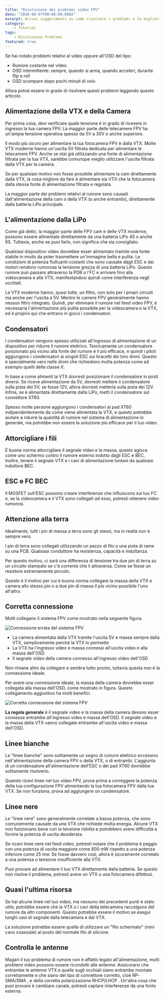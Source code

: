 ```yaml
---
title: "Risoluzione dei problemi video FPV"
date: "2020-09-07T00:00:00.000Z"
excerpt: Alcuni suggerimenti su come risolvere i problemi e le migliori pratiche da seguire per evitare problemi con i video FPV. L'interferenza e il rumore nel tuo feed video FPV possono essere un problema difficile da risolvere, vediamo quali sono le migliori soluzioni.
category:
    - Tutorial
tags: 
    - Risoluzione Problemi
featured: true
---
```


Se hai notato problemi relativi al video oppure all'OSD del tipo:

- Rumore costante nel video
- OSD intermittente: sempre, quando si arma, quando acceleri, durante flip e roll
- OSD scompare dopo pochi minuti di volo

Allora potrai essere in grado di risolvere questi problemi leggendo questo articolo.

## Alimentazione della VTX e della Camera

Per prima cosa, devi verificare quale tensione è in grado di ricevere in ingresso la tua camera FPV. La maggior parte delle telecamere FPV ha un'ampia tensione operativa spesso da 5V a 30V o anche superiore.

Il modo più sicuro per alimentare la tua fotocamera FPV è dalla VTX. Molte VTX moderne hanno un'uscita 5V filtrata dedicata per alimentare le telecamere FPV. Anche se stai già utilizzando una fonte di alimentazione filtrata per la tua VTX, sarebbe comunque meglio utilizzare l'uscita filtrata dalla VTX per la camera.

Se per qualsiasi motivo non fosse possibile alimentare la cam direttamente dalla VTX, la cosa migliore da fare è alimentare sia VTX che la fotocamera dalla stessa fonte di alimentazione filtrata e regolata.

La maggior parte dei problemi relativi al rumore sono causati dall'alimentazione della cam o della VTX (o anche entrambi), direttamente dalla batteria LiPo principale.

## L'alimentazione dalla LiPo

Come già detto, la maggior parte delle FPV cam e delle VTX moderne, possono essere alimentate direttamente da una batteria LiPo 4S o anche 6S. Tuttavia, anche se puoi farlo, non significa che sia consigliato.

Qualsiasi dispositivo video dovrebbe esser alimentato tramite una fonte stabile in modo da poter trasmettere un'immagine bella e pulita. Le condizioni di potenza fluttuanti costanti che sono causate dagli ESC e dai motori rendono rumorosa la tensione grezza di una batteria LiPo. Questo rumore può passare attraverso la PDB o l'FC e arrivare fino alla videocamera e alla VTX, manifestandosi quindi come interferenza negli occhiali.

Le VTX moderne hanno, quasi tutte, un filtro, non solo per i propri circuiti ma anche per l'uscita a 5V. Mentre le camere FPV generalmente hanno nessun filtro integrato. Quindi, per eliminare il rumore nel feed video FPV, è necessaria l'alimentazione più pulita possibile per la videocamera e la VTX, ed è proprio qui che entrano in gioco i condensatori.

## Condensatori

I condensatori vengono spesso utilizzati all'ingresso di alimentazione di un dispositivo per ridurre il rumore elettrico. Teoricamente un condensatore posizionato più vicino alla fonte del rumore è il più efficace, e quindi i piloti aggiungono i condensatori ai singoli ESC sui bracetti dei loro droni. Questo è specialmente vero nelle droni che richiedono molta potenza come ad esempio quelli della classe X.

In base a come alimenti la VTX dovresti posizionare il condensatore in posti diversi. Se riceve alimentazione da 5V, dovresti mettere il condensatore sulla pista dei 5V, se fosse 12V, allora dovresti metterla sulla pista dei 12V. Infine, se è alimentata direttamente dalla LiPo, metti il condensatore sul connettore XT60.

Spesso molte persone aggiungono i condensatori ai pad XT60 indipendentemente da come viene alimentata la VTX, e questo potrebbe aiutare a ridurre la quantità di rumore nel sistema di alimentazione in generale, ma potrebbe non essere la soluzione più efficace per il tuo video.

## Attorcigliare i fili

È buona norma attorcigliare il segnale video e la massa, questo agisce come uno schermo contro il rumore esterno indotto dagli ESC e BEC. Inoltre, tenere il segnale VTX e i cavi di alimentazione lontani da qualsiasi induttore BEC.

## ESC e FC BEC

Il MOSFET sull'ESC possono creare interferenze che influiscono sul tuo FC e, se la videocamera e il VTX sono collegati ad esso, potresti ottenere video rumorosi.

## Attenzione alla terra

Idealmente, tutti i pin di messa a terra sono gli stessi, ma in realtà non è sempre vero.

I pin di terra sono collegati utilizzando un pezzo di filo o una pista di rame su una PCB. Qualsiasi conduttore ha resistenza, capacità e induttanza.

Per questo motivo, ci sarà una differenza di tensione tra due pin di terra su un circuito stampato se c'è corrente che li attraversa. Come se fosse un resistore estremamente piccolo.

Questo è il motivo per cui è buona norma collegare la massa della VTX e camera allo stesso pin o a due pin di massa il più vicino possibile l'uno all'altro.

## Corretta connessione

Molti collegano il sistema FPV come mostrato nella seguente figura. 

![Connessione errata del sistema FPV](/images/rumore-video-fpv/cam_vtx_connessione_sbagliata.png)

* La camera alimentata dalla VTX tramite l'uscita 5V e massa sempre dalla VTX, semplicemente perché la VTX lo permette
* La VTX ha l'ingresso video e massa connessi all'uscita video e alla massa dell'OSD
* Il segnale video della camera connesso all'ingresso video dell'OSD

Non rimane altro da collegare e sembra tutto pronto, tuttavia questa non è la connessione ideale. 

Per avere una connessione ideale, la massa della camera dovrebbe esser collegata alla massa dell'OSD, come mostrato in figura. Questo collegamento aggiuntivo ha molti benefici. 

![Corretta connessione del sistema FPV](/images/rumore-video-fpv/cam_vtx_corretta_connessione.png)

**La regola generale** è il segnale video e la massa della camera devono esser connesse entrambe all'ingresso video e massa dell'OSD. Il segnale video e la massa della VTX vanno collegate entrambe all'uscita video e massa dell'OSD.

## Linee bianche

Le "linee bianche" sono solitamente un segno di rumore elettrico eccessivo nell'alimentazione della camera FPV o della VTX, o di entrambi. L'aggiunta di un condensatore all'alimentazione dell'ESC o dei pad XT60 dovrebbe solitamente risolverlo.

Quando ricevi linee nel tuo video FPV, prova prima a correggere la potenza della tua configurazione FPV alimentando la tua fotocamera FPV dalla tua VTX. Se non funziona, prova ad aggiungere un condensatore.

## Linee nere

Le "linee nere" sono generalmente correlate a bassa potenza, che sono comunemente causate da una VTX che richiede molta energia. Alcune VTX non funzionano bene con la tensione ridotta e potrebbero avere difficoltà a fornire la potenza di uscita desiderata.

Se ricevi linee nere nel feed video, potresti notare che il problema è peggio con una potenza di uscita maggiore come 800 mW rispetto a una potenza inferiore come 25 mw. Se fosse davvero così, allora è sicuramente correlato a una potenza o tensione insufficiente alla VTX.

Puoi provare ad alimentare il tuo VTX direttamente dalla batteria. Se questo non risolve il problema, potresti avere un VTX o una fotocamera difettosi.

## Quasi l'ultima risorsa

Se hai  alcune linee nel tuo video, ma nessuno dei precedenti punti è stato utile, potrebbe essere che la VTX o i cavi della telecamera  raccolgono del rumore da altri componenti. Questo potrebbe essere il motivo se esegui lunghi cavi di segnale dalla telecamera e dal VTX.

La soluzione potrebbe essere quella di utilizzare un "filo schermato" (mini cavo coassiale) al posto del normale filo di silicone.

## Controlla le antenne

Magari il tuo problema di rumore non è affatto legato all'alimentazione, molti problemi video possono essere ricondotti alle antenne. Assicurarsi che entrambe le antenne VTX e quelle sugli occhiali siano entrambe montate correttamente e che siano del tipo di connettore corretto, cioè RP-SMA/SMA , e della corretta polarizzazione RHCP/LHCP . Un'altra cosa che puoi provare è cambiare canale, potresti captare interferenze da una fonte esterna.
